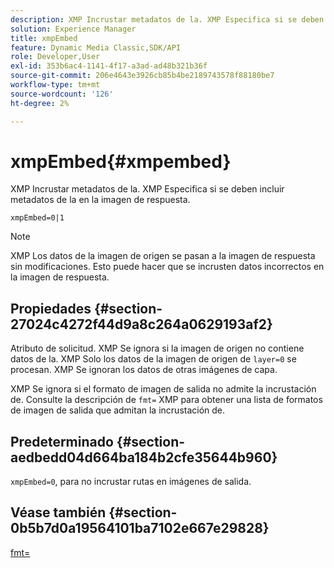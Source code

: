 ```yaml
---
description: XMP Incrustar metadatos de la. XMP Especifica si se deben incluir metadatos de la en la imagen de respuesta.
solution: Experience Manager
title: xmpEmbed
feature: Dynamic Media Classic,SDK/API
role: Developer,User
exl-id: 353b6ac4-1141-4f17-a3ad-ad48b321b36f
source-git-commit: 206e4643e3926cb85b4be2189743578f88180be7
workflow-type: tm+mt
source-wordcount: '126'
ht-degree: 2%

---
```


# xmpEmbed{#xmpembed}

XMP Incrustar metadatos de la. XMP Especifica si se deben incluir metadatos de la en la imagen de respuesta.

`xmpEmbed=0|1`

>[!NOTE]
>
>XMP Los datos de la imagen de origen se pasan a la imagen de respuesta sin modificaciones. Esto puede hacer que se incrusten datos incorrectos en la imagen de respuesta.

## Propiedades {#section-27024c4272f44d9a8c264a0629193af2}

Atributo de solicitud. XMP Se ignora si la imagen de origen no contiene datos de la. XMP Solo los datos de la imagen de origen de `layer=0` se procesan. XMP Se ignoran los datos de otras imágenes de capa.

XMP Se ignora si el formato de imagen de salida no admite la incrustación de. Consulte la descripción de `fmt=` XMP para obtener una lista de formatos de imagen de salida que admitan la incrustación de.

## Predeterminado {#section-aedbedd04d664ba184b2cfe35644b960}

`xmpEmbed=0`, para no incrustar rutas en imágenes de salida.

## Véase también {#section-0b5b7d0a19564101ba7102e667e29828}

[fmt=](../../../../../is-api/http-ref/image-serving-api-ref/c-http-protocol-reference/c-command-reference/r-is-http-fmt.md#reference-cdf10043423b45ba9fe15157fb3ae37a)
